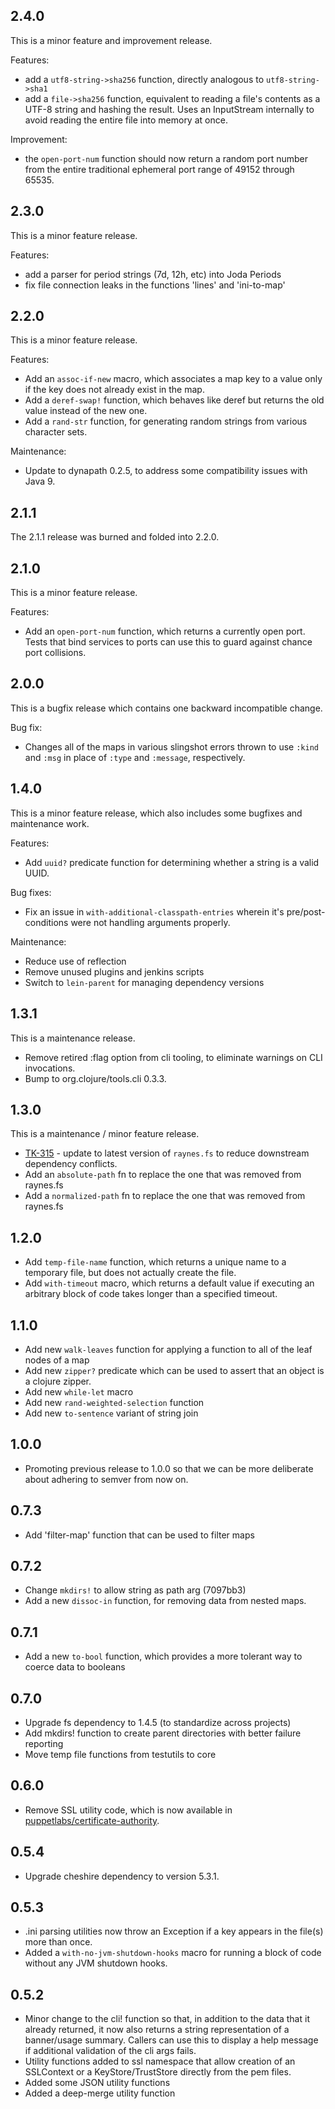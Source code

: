 ## 2.4.0

This is a minor feature and improvement release.

Features:
* add a `utf8-string->sha256` function, directly analogous to `utf8-string->sha1`
* add a `file->sha256` function, equivalent to reading a file's contents as a
  UTF-8 string and hashing the result. Uses an InputStream internally to avoid
  reading the entire file into memory at once.

Improvement:
* the `open-port-num` function should now return a random port number from the
  entire traditional ephemeral port range of 49152 through 65535.

## 2.3.0

This is a minor feature release.

Features:
* add a parser for period strings (7d, 12h, etc) into Joda Periods
* fix file connection leaks in the functions 'lines' and 'ini-to-map'

## 2.2.0

This is a minor feature release.

Features:

* Add an `assoc-if-new` macro, which associates a map key to a value only if
  the key does not already exist in the map.
* Add a `deref-swap!` function, which behaves like deref but returns the old
  value instead of the new one.
* Add a `rand-str` function, for generating random strings from various
  character sets.

Maintenance:

* Update to dynapath 0.2.5, to address some compatibility issues with Java 9.

## 2.1.1

The 2.1.1 release was burned and folded into 2.2.0.

## 2.1.0

This is a minor feature release.

Features:

* Add an `open-port-num` function, which returns a currently open port. Tests
  that bind services to ports can use this to guard against chance port
  collisions.

## 2.0.0

This is a bugfix release which contains one backward incompatible change.

Bug fix:

* Changes all of the maps in various slingshot errors thrown to use `:kind` and `:msg`
  in place of `:type` and `:message`, respectively.

## 1.4.0

This is a minor feature release, which also includes some bugfixes and maintenance work.

Features:

* Add `uuid?` predicate function for determining whether a string is a valid UUID.

Bug fixes:

* Fix an issue in `with-additional-classpath-entries` wherein it's pre/post-conditions were
  not handling arguments properly.

Maintenance:
* Reduce use of reflection
* Remove unused plugins and jenkins scripts
* Switch to `lein-parent` for managing dependency versions

## 1.3.1

This is a maintenance release.

* Remove retired :flag option from cli tooling, to eliminate warnings on CLI
  invocations.
* Bump to org.clojure/tools.cli 0.3.3.

## 1.3.0

This is a maintenance / minor feature release.

* [TK-315](https://tickets.puppetlabs.com/browse/TK-315) - update to latest version
  of `raynes.fs` to reduce downstream dependency conflicts.
* Add an `absolute-path` fn to replace the one that was removed from raynes.fs
* Add a `normalized-path` fn to replace the one that was removed from raynes.fs

## 1.2.0

* Add `temp-file-name` function, which returns a unique name to a temporary file, 
  but does not actually create the file.
* Add `with-timeout` macro, which returns a default value if executing an 
  arbitrary block of code takes longer than a specified timeout.

## 1.1.0

* Add new `walk-leaves` function for applying a function to all of the leaf
  nodes of a map
* Add new `zipper?` predicate which can be used to assert that an object
  is a clojure zipper.
* Add new `while-let` macro
* Add new `rand-weighted-selection` function
* Add new `to-sentence` variant of string join

## 1.0.0
* Promoting previous release to 1.0.0 so that we can be more deliberate about
  adhering to semver from now on.

## 0.7.3
* Add 'filter-map' function that can be used to filter maps

## 0.7.2
* Change `mkdirs!` to allow string as path arg (7097bb3)
* Add a new `dissoc-in` function, for removing data from nested maps.

## 0.7.1
* Add a new `to-bool` function, which provides a more tolerant way to coerce
  data to booleans

## 0.7.0
* Upgrade fs dependency to 1.4.5 (to standardize across projects)
* Add mkdirs! function to create parent directories with better failure reporting
* Move temp file functions from testutils to core

## 0.6.0
* Remove SSL utility code, which is now available in [puppetlabs/certificate-authority](https://github.com/puppetlabs/jvm-certificate-authority).

## 0.5.4
* Upgrade cheshire dependency to version 5.3.1.

## 0.5.3
* .ini parsing utilities now throw an Exception if a key appears in the file(s) more than once.
* Added a `with-no-jvm-shutdown-hooks` macro for running a block of code without any JVM shutdown hooks.

## 0.5.2
 * Minor change to the cli! function so that, in addition to the data that it already returned, it now also returns a string representation of a banner/usage summary.  Callers can use this to display a help message if additional validation of the cli args fails.
 * Utility functions added to ssl namespace that allow creation of an SSLContext or a KeyStore/TrustStore directly from the pem files. 
 * Added some JSON utility functions
 * Added a deep-merge utility function
